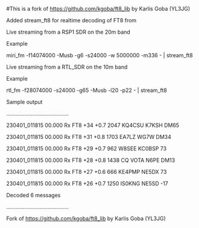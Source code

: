 #This is a fork of https://github.com/kgoba/ft8_lib by Karlis Goba (YL3JG)

Added stream_ft8 for realtime decoding of FT8 from 

Live streaming from a RSP1 SDR on the 20m band

Example

miri_fm  -f14074000 -Musb  -g6  -s24000 -w 5000000  -m336  - | stream_ft8

Live streaming from a RTL_SDR on the 10m band

Example

rtl_fm -f28074000 -s24000 -g65 -Musb -l20 -p22 - | stream_ft8

Sample output

.........................................

230401_011815    00.000 Rx FT8   +34 +0.7 2047 KQ4CSU K7KSH DM65

230401_011815    00.000 Rx FT8   +31 +0.8 1703 EA7LZ WG7W DM34

230401_011815    00.000 Rx FT8   +29 +0.7  962 W8SEE KC0BSP 73

230401_011815    00.000 Rx FT8   +28 +0.8 1438 CQ VOTA N6PE DM13

230401_011815    00.000 Rx FT8   +27 +0.6  666 KE4PMP NE5DX 73

230401_011815    00.000 Rx FT8   +26 +0.7 1250 IS0KNG NE5SD -17

Decoded 6 messages

.........................................


Fork of https://github.com/kgoba/ft8_lib by Karlis Goba (YL3JG)
